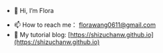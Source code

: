 - 👋 Hi, I’m Flora
<!---- - 👀 I’m interested in ...--->
<!----- 🌱 I’m currently learning back-end web dev on my own. I'm also taking a course on Python (PIC 16A @UCLA)
-    When I have time I write my own projects and learn Japanese.--->
<!---- 💞️ I’m looking to collaborate on ...--->
- 📫 How to reach me： florawang0611@gmail.com
- 🌱 My tutorial blog: [https://shizuchanw.github.io](https://shizuchanw.github.io)

<!---
shizuchanw/shizuchanw is a ✨ special ✨ repository because its `README.md` (this file) appears on your GitHub profile.
You can click the Preview link to take a look at your changes.
--->
